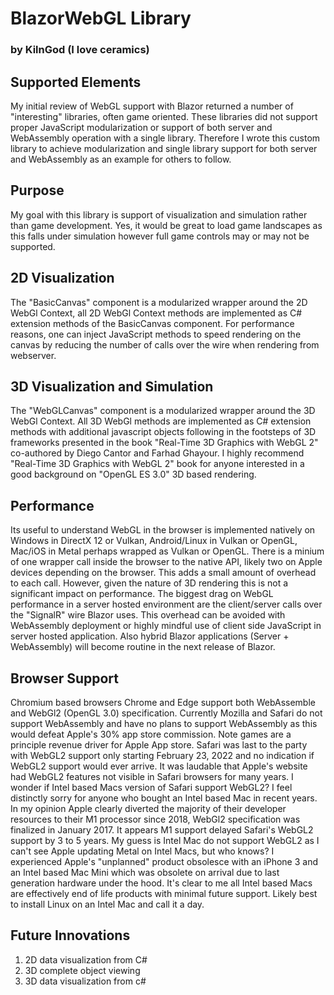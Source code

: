 # BlazorWebGL Library  
### by KilnGod (I love ceramics)

## Supported Elements
My initial review of WebGL support with Blazor returned a number of "interesting" libraries, often game oriented.
These libraries did not support proper JavaScript modularization or support of both server and WebAssembly operation 
with a single library. Therefore I wrote this custom library to achieve modularization and single library support 
for both server and WebAssembly as an example for others to follow. 

## Purpose

My goal with this library is support of visualization and simulation rather than game development. Yes, it would 
be great to load game landscapes as this falls under simulation however full game controls may or may not be supported.

## 2D Visualization

The "BasicCanvas" component is a modularized wrapper around the 2D WebGl Context, all 2D WebGl Context methods are 
implemented as C# extension methods of the BasicCanvas component. For performance reasons, one can inject JavaScript
methods to speed rendering on the canvas by reducing the number of calls over the wire when rendering from webserver.

## 3D Visualization and Simulation

The "WebGLCanvas" component is a modularized wrapper around the 3D WebGl Context. All 3D WebGl methods are implemented 
as C# extension methods with additional javascript objects following in the footsteps of 3D frameworks presented 
in the book "Real-Time 3D Graphics with WebGL 2" co-authored by Diego Cantor and Farhad Ghayour. I highly recommend 
"Real-Time 3D Graphics with WebGL 2" book for anyone interested in a good background on "OpenGL ES 3.0" 3D based 
rendering.

## Performance
Its useful to understand WebGL in the browser is implemented natively on Windows in DirectX 12 or Vulkan, Android/Linux 
in Vulkan or OpenGL, Mac/iOS in Metal perhaps wrapped as Vulkan or OpenGL. There is a minium of one wrapper call inside 
the browser to the native API, likely two on Apple devices depending on the browser. This adds a small amount of overhead 
to each call. However, given the nature of 3D rendering this is not a significant impact on performance. The biggest drag
on WebGL performance in a server hosted environment are the client/server calls over the "SignalR" wire Blazor uses. This 
overhead can be avoided with WebAssembly deployment or highly mindful use of client side JavaScript in server hosted 
application. Also hybrid Blazor applications (Server + WebAssembly) will become routine in the next release of Blazor.    

## Browser Support
Chromium based browsers Chrome and Edge support both WebAssemble and WebGl2 (OpenGL 3.0) specification. Currently Mozilla 
and Safari do not support WebAssembly and have no plans to support WebAssembly as this would defeat Apple's 30% app store 
commission. Note games are a principle revenue driver for Apple App store. Safari was last to the party with WebGL2 support 
only starting February 23, 2022 and no indication if WebGL2 support would ever arrive. It was laudable that Apple's website 
had WebGL2 features not visible in Safari browsers for many years. I wonder if Intel based Macs version of Safari support 
WebGL2? I feel distinctly sorry for anyone who bought an Intel based Mac in recent years. In my opinion Apple clearly diverted 
the majority of their developer resources to their M1 processor since 2018, WebGl2 specification was finalized in January 2017.
It appears M1 support delayed Safari's WebGL2 support by 3 to 5 years. My guess is Intel Mac do not support WebGL2 as I can't 
see Apple updating Metal on Intel Macs, but who knows? I experienced Apple's "unplanned" product obsolesce with an iPhone 3 
and an Intel based Mac Mini which was obsolete on arrival due to last generation hardware under the hood. It's clear to me 
all Intel based Macs are effectively end of life products with minimal future support. Likely best to install Linux on an Intel 
Mac and call it a day.

## Future Innovations
1) 2D data visualization from C#
2) 3D complete object viewing
3) 3D data visualization from c#






